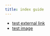 ```yaml
---
title: index guide
---
```


- [test external link](/guide/test-external-link.html)
- [test image](/guide/test-images.html)